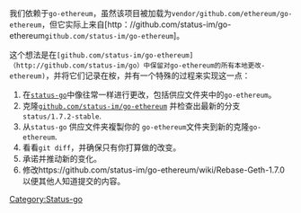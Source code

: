 我们依赖于`go-ethereum`，虽然该项目被加载为`vendor/github.com/ethereum/go-ethereum`，但它实际上来自\[http：//github.com/status-im/go-ethereum`github.com/status-im/go-ethereum`\]。

这个想法是在`[github.com/status-im/go-ethereum]（http://github.com/status-im/go）中保留对go-ethereum的所有本地更改-ethereum)`，并将它们记录在桉，并有一个特殊的过程来实现这一点：

1.  在[`status-go`](http://github.com/status-im/status-go)中像往常一样进行更改，包括供应文件夹中的`go-ethereum`。
2.  克隆[`github.com/status-im/go-ethereum`](http://github.com/status-im/go-ethereum)
    并检查出最新的分支 `status/1.7.2-stable`.
3.  从`status-go` 供应文件夹複製你的 `go-ethereum`文件夹到新的克隆`go-ethereum`.
4.  看看`git
    diff`，并确保只有你打算做的改变。
5.  承诺并推动新的变化。
6.  修改https://github.com/status-im/go-ethereum/wiki/Rebase-Geth-1.7.0以便其他人知道提交的内容。

[Category:Status-go](Category:Status-go "wikilink")
